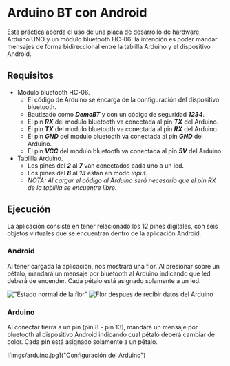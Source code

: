 # Arduino BT con Android

Esta práctica aborda el uso de una placa de desarrollo de hardware, Arduino UNO y un módulo bluetooth HC-06; la intención es poder mandar mensajes de forma bidireccional entre la tablilla Arduino y el dispositivo Android.

## Requisitos

- Modulo bluetooth HC-06.
    - El código de Arduino se encarga de la configuración del dispositivo bluetooth.
    - Bautizado como ***DemoBT*** y con un código de seguridad ***1234***.
    - El pin ***RX*** del modulo bluetooth va conectada al pin ***TX*** del Arduino.
    - El pin ***TX*** del modulo bluetooth va conectada al pin ***RX*** del Arduino.
    - El pin ***GND*** del modulo bluetooth va conectada al pin ***GND*** del Arduino.
    - El pin ***VCC*** del modulo bluetooth va conectada al pin ***5V*** del Arduino.
- Tablilla Arduino.
    - Los pines del ***2*** al ***7*** van conectados cada uno a un led.
    - Los pines del ***8*** al ***13*** estan en modo _input_.
    - _NOTA: Al cargar el código al Arduino será necesario que el pin RX de la tablilla se encuentre libre._

## Ejecución

La aplicación consiste en tener relacionado los 12 pines digitales, con seis objetos virtuales que se encuentran dentro de la aplicación Android.

### Android

Al tener cargada la aplicación, nos mostrará una flor. Al presionar sobre un pétalo, mandará un mensaje por bluetooth al Arduino indicando que led deberá de encender. Cada pétalo está asignado solamente a un led.

!["Estado normal de la flor"](imgs/flor-normal.jpg)
![Flor despues de recibir datos del Arduino](imgs/flor-aleterada.jpg)

### Arduino

Al conectar tierra a un pin (pin 8 - pin 13), mandará un mensaje por bluetooth al dispositivo Android indicando cual pétalo deberá cambiar de color. Cada pin está asignado solamente a un pétalo.

![imgs/arduino.jpg]("Configuración del Arduino")
